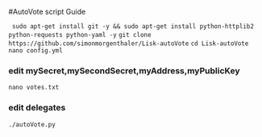 #AutoVote script Guide
 
`` 
sudo apt-get install git -y && sudo apt-get install python-httplib2 python-requests python-yaml -y
``
``
git clone https://github.com/simonmorgenthaler/Lisk-autoVote
``
``
cd Lisk-autoVote
``
``
nano config.yml
``
 
### edit mySecret,mySecondSecret,myAddress,myPublicKey
 
``
nano votes.txt
``
### edit delegates
``
./autoVote.py
``
